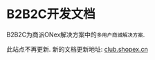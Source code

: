 # B2B2C开发文档

B2B2C为商派ONex解决方案中的`多用户商城解决方案`.

此站点不再更新. 新的文档更新地址: [club.shopex.cn](http://club.shopex.cn/doc/b2b2c-dev/README.md)
